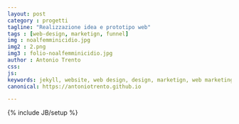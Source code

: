 ```yaml
---
layout: post
category : progetti
tagline: "Realizzazione idea e prototipo web"
tags : [web-design, marketign, funnel]
img : noalfemminicidio.jpg
img2 : 2.png
img3 : folio-noalfemminicidio.jpg
author : Antonio Trento
css: 
js: 
keywords: jekyll, website, web design, design, marketign, web marketing, funnel
canonical: https://antoniotrento.github.io

---
```

{% include JB/setup %}
<!--more-->
